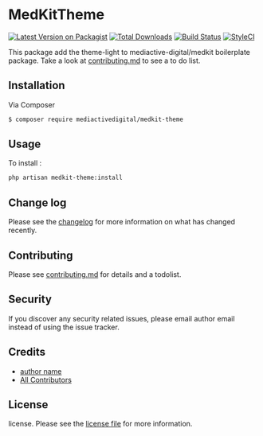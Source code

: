 # MedKitTheme

[![Latest Version on Packagist][ico-version]][link-packagist]
[![Total Downloads][ico-downloads]][link-downloads]
[![Build Status][ico-travis]][link-travis]
[![StyleCI][ico-styleci]][link-styleci]

This package add the theme-light to mediactive-digital/medkit boilerplate package. 
Take a look at [contributing.md](contributing.md) to see a to do list.

## Installation

Via Composer

``` bash
$ composer require mediactivedigital/medkit-theme
```




## Usage

To install : 

```bash
php artisan medkit-theme:install
```

## Change log

Please see the [changelog](changelog.md) for more information on what has changed recently.


## Contributing

Please see [contributing.md](contributing.md) for details and a todolist.

## Security

If you discover any security related issues, please email author email instead of using the issue tracker.

## Credits

- [author name][link-author]
- [All Contributors][link-contributors]

## License

license. Please see the [license file](license.md) for more information.

[ico-version]: https://img.shields.io/packagist/v/mediactivedigital/medkittheme.svg?style=flat-square
[ico-downloads]: https://img.shields.io/packagist/dt/mediactivedigital/medkittheme.svg?style=flat-square
[ico-travis]: https://img.shields.io/travis/mediactivedigital/medkittheme/master.svg?style=flat-square
[ico-styleci]: https://styleci.io/repos/12345678/shield

[link-packagist]: https://packagist.org/packages/mediactivedigital/medkittheme
[link-downloads]: https://packagist.org/packages/mediactivedigital/medkittheme
[link-travis]: https://travis-ci.org/mediactivedigital/medkittheme
[link-styleci]: https://styleci.io/repos/12345678
[link-author]: https://github.com/mediactivedigital
[link-contributors]: ../../contributors
